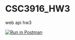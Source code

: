 # CSC3916_HW3
web api hw3

[![Run in Postman](https://run.pstmn.io/button.svg)](https://app.getpostman.com/run-collection/6a082f52abe1ca64e733#?env%5Bhw3%5D=W3sia2V5IjoiIiwidmFsdWUiOiIiLCJkZXNjcmlwdGlvbiI6IiIsImVuYWJsZWQiOmZhbHNlfSx7ImRlc2NyaXB0aW9uIjp7ImNvbnRlbnQiOiIiLCJ0eXBlIjoidGV4dC9wbGFpbiJ9LCJ2YWx1ZSI6IkpXVCBleUpoYkdjaU9pSklVekkxTmlJc0luUjVjQ0k2SWtwWFZDSjkuZXlKcFpDSTZJalZqT0dZeVpURTNNakpsT0RVMU1EQXdOR0V3WTJFME1pSXNJblZ6WlhKdVlXMWxJam9pYldWdFpTSXNJbWxoZENJNk1UVTFNamc0TnpVNE1YMC5WRUl1M2ItYW9OdXNhN3l2TE13dnFuV2ZsOE9uVEV4WnRFUUNMRDNUOXN3Iiwia2V5IjoidG9rZW4iLCJlbmFibGVkIjp0cnVlfV0=)

